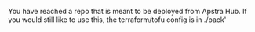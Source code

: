 You have reached a repo that is meant to be deployed from Apstra Hub. If you would still like to use this, the terraform/tofu config is in ./pack'
